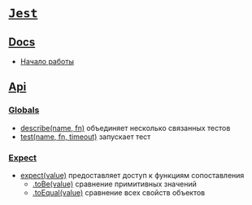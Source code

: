 # [`Jest`](../index.md)

## [Docs](#)

- [Начало работы](<./Docs/Getting Started.md>)

## [Api](#)

### [Globals](#)

- [describe(name, fn)](./Api/Globals/describe.md) объединяет несколько связанных тестов
- [test(name, fn, timeout)](./Api/Globals/test.md) запускает тест

### [Expect](#)

- [expect(value)](./Api/Expect/expect.md) предоставляет доступ к функциям сопоставления
  - [.toBe(value)](./Api/Expect/.toBe.md) сравнение примитивных значений
  - [.toEqual(value)](./Api/Expect/.toEqual.md) сравнение всех свойств объектов
